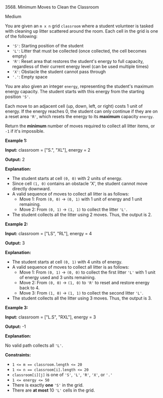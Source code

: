 3568\. Minimum Moves to Clean the Classroom

Medium

You are given an `m x n` grid `classroom` where a student volunteer is tasked with cleaning up litter scattered around the room. Each cell in the grid is one of the following:

*   `'S'`: Starting position of the student
*   `'L'`: Litter that must be collected (once collected, the cell becomes empty)
*   `'R'`: Reset area that restores the student's energy to full capacity, regardless of their current energy level (can be used multiple times)
*   `'X'`: Obstacle the student cannot pass through
*   `'.'`: Empty space

You are also given an integer `energy`, representing the student's maximum energy capacity. The student starts with this energy from the starting position `'S'`.

Each move to an adjacent cell (up, down, left, or right) costs 1 unit of energy. If the energy reaches 0, the student can only continue if they are on a reset area `'R'`, which resets the energy to its **maximum** capacity `energy`.

Return the **minimum** number of moves required to collect all litter items, or `-1` if it's impossible.

**Example 1:**

**Input:** classroom = ["S.", "XL"], energy = 2

**Output:** 2

**Explanation:**

*   The student starts at cell `(0, 0)` with 2 units of energy.
*   Since cell `(1, 0)` contains an obstacle 'X', the student cannot move directly downward.
*   A valid sequence of moves to collect all litter is as follows:
    *   Move 1: From `(0, 0)` → `(0, 1)` with 1 unit of energy and 1 unit remaining.
    *   Move 2: From `(0, 1)` → `(1, 1)` to collect the litter `'L'`.
*   The student collects all the litter using 2 moves. Thus, the output is 2.

**Example 2:**

**Input:** classroom = ["LS", "RL"], energy = 4

**Output:** 3

**Explanation:**

*   The student starts at cell `(0, 1)` with 4 units of energy.
*   A valid sequence of moves to collect all litter is as follows:
    *   Move 1: From `(0, 1)` → `(0, 0)` to collect the first litter `'L'` with 1 unit of energy used and 3 units remaining.
    *   Move 2: From `(0, 0)` → `(1, 0)` to `'R'` to reset and restore energy back to 4.
    *   Move 3: From `(1, 0)` → `(1, 1)` to collect the second litter `'L'`.
*   The student collects all the litter using 3 moves. Thus, the output is 3.

**Example 3:**

**Input:** classroom = ["L.S", "RXL"], energy = 3

**Output:** \-1

**Explanation:**

No valid path collects all `'L'`.

**Constraints:**

*   `1 <= m == classroom.length <= 20`
*   `1 <= n == classroom[i].length <= 20`
*   `classroom[i][j]` is one of `'S'`, `'L'`, `'R'`, `'X'`, or `'.'`
*   `1 <= energy <= 50`
*   There is exactly **one** `'S'` in the grid.
*   There are **at most** 10 `'L'` cells in the grid.